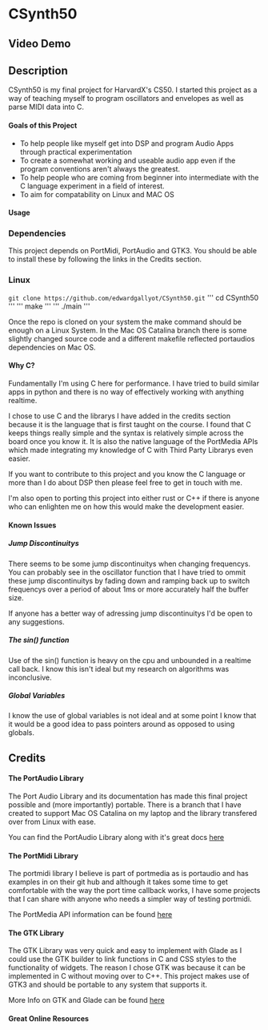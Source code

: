 # CSynth50
## Video Demo
## Description

CSynth50 is my final project for HarvardX's CS50. I started this project as a way of teaching myself
to program oscillators and envelopes as well as parse MIDI data into C.

#### Goals of this Project

* To help people like myself get into DSP and program Audio Apps through practical experimentation
* To create a somewhat working and useable audio app even if the program conventions aren't always the greatest.
* To help people who are coming from beginner into intermediate with the C language experiment in a field of interest.
* To aim for compatability on Linux and MAC OS


#### Usage

### Dependencies

This project depends on PortMidi, PortAudio and GTK3. You should be able to install these by following the
links in the Credits section.

### Linux 

`git clone https://github.com/edwardgallyot/CSynth50.git`
''' cd CSynth50 '''
''' make '''
''' ./main '''

Once the repo is cloned on your system the make command should be enough on a Linux System. In the Mac OS Catalina
branch there is some slightly changed source code and a different makefile reflected portaudios dependencies
on Mac OS.

#### Why C?

Fundamentally I'm using C here for performance. I have tried to build similar apps in python and 
there is no way of effectively working with anything realtime.

I chose to use C and the librarys I have added in the credits section because it is the language 
that is first taught on the course. I found that C keeps things really simple and the syntax is 
relatively simple across the board once you know it. It is also the native language of the PortMedia
APIs which made integrating my knowledge of C with Third Party Librarys even easier.

If you want to contribute to this project and you know the C language or more than I do about DSP then
please feel free to get in touch with me.

I'm also open to porting this project into either rust or C++ if there is anyone who can enlighten 
me on how this would make the development easier. 

#### Known Issues

##### Jump Discontinuitys

There seems to be some jump discontinuitys when changing frequencys. You can probably see in the oscillator
function that I have tried to ommit these jump discontinuitys by fading down and ramping back up to switch
frequencys over a period of about 1ms or more accurately half the buffer size.

If anyone has a better way of adressing jump discontinuitys I'd be open to any suggestions.

##### The sin() function

Use of the sin() function is heavy on the cpu and unbounded in a realtime call back. I know this isn't ideal
but my research on algorithms was inconclusive.

##### Global Variables

I know the use of global variables is not ideal and at some point I know that it would be a good idea to pass pointers
around as opposed to using globals.

## Credits

#### The PortAudio Library

The Port Audio Library and its documentation has made this final project possible
and (more importantly) portable. There is a branch that I have created to support Mac OS Catalina
on my laptop and the library transfered over from Linux with ease.

You can find the PortAudio Library along with it's great docs [here](http://www.portaudio.com/)

#### The PortMidi Library

The portmidi library I believe is part of portmedia as is portaudio and has examples in on their
git hub and although it takes some time to get comfortable with the way the port time callback works, 
I have some projects that I can share with anyone who needs a simpler way of testing portmidi.

The PortMedia API information can be found [here](http://portmedia.sourceforge.net/)

#### The GTK Library

The GTK Library was very quick and easy to implement with Glade as I could use the GTK builder
to link functions in C and CSS styles to the functionality of widgets. The reason I chose GTK was
because it can be implemented in C without moving over to C++. This project makes use of GTK3 and 
should be portable to any system that supports it.

More Info on GTK and Glade can be found [here](https://www.gtk.org/)

#### Great Online Resources


